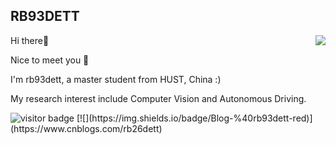 ## RB93DETT
<img align="right" src="https://github-readme-stats.vercel.app/api?username=rb93dett&show_icons=true">

Hi there👋

Nice to meet you 🥳

I'm rb93dett, a master student from HUST, China :)

My research interest include Computer Vision and Autonomous Driving.

<p align="left">
  
  <a>
      <img src="https://visitor-badge.glitch.me/badge?page_id=rb93dett.rb93dett" alt="visitor badge"/>
  </a>
  <a>
      [![](https://img.shields.io/badge/Blog-%40rb93dett-red)](https://www.cnblogs.com/rb26dett)
  </a>

</p>


